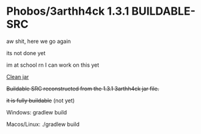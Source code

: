# Phobos/3arthh4ck 1.3.1 BUILDABLE-SRC
aw shit, here we go again

its not done yet

im at school rn I can work on this yet

[Clean jar](https://github.com/Gopro336/clean-3arthhack-1.3.1/releases/tag/clean)



~~Buildable SRC reconstructed from the 1.3.1 3arthh4ck jar file.~~

~~it is fully buildable~~ (not yet)



Windows: gradlew build

Macos/Linux: ./gradlew build
